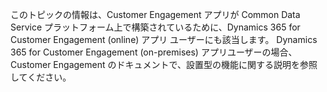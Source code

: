 このトピックの情報は、Customer Engagement アプリが Common Data Service プラットフォーム上で構築されているために、Dynamics 365 for Customer Engagement (online) アプリ ユーザーにも該当します。 Dynamics 365 for Customer Engagement (on-premises) アプリユーザーの場合、Customer Engagement のドキュメントで、設置型の機能に関する説明を参照してください。 